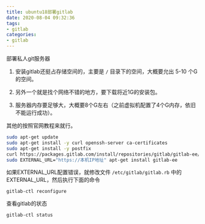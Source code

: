 ```yaml
---
title: ubuntu18部署gitlab
date: 2020-08-04 09:32:36
tags:
- gitlab
categories:
- gitlab
---
```


部署私人git服务器

<!--more-->

1. 安装gitlab还挺占存储空间的，主要是 `/` 目录下的空间，大概要允出 5-10 个G的空间。

2. 另外一个就是找个网络不错的地方，要下载将近1G的安装包。

3. 服务器内存要足够大，大概要8个G左右（之前虚拟机配置了4个G内存，依旧不能运行成功）。

其他的按照官网教程来就行。

```bash
sudo apt-get update
sudo apt-get install -y curl openssh-server ca-certificates
sudo apt-get install -y postfix
curl https://packages.gitlab.com/install/repositories/gitlab/gitlab-ee/script.deb.sh | sudo bash
sudo EXTERNAL_URL="https://本机IP地址" apt-get install gitlab-ee
```

如果EXTERNAL_URL配置错误，就修改文件 `/etc/gitlab/gitlab.rb` 中的EXTERNAL_URL，然后执行下面的命令
```
gitlab-ctl reconfigure
```

查看gitlab的状态

```bash
gitlab-ctl status
```

